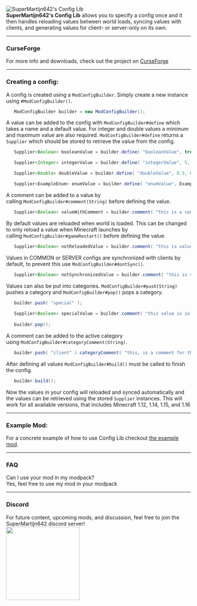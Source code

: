 ![SuperMartijn642's Config Lib](https://imgur.com/oVcLlAO.png)   
**SuperMartijn642's Config Lib** allows you to specify a config once and it then handles reloading values between world loads, syncing values with clients, and generating values for client- or server-only on its own.

---

### CurseForge
For more info and downloads, check out the project on [CurseForge](https://www.curseforge.com/minecraft/mc-mods/supermartijn642s-config-lib)

---

### Creating a config:
A config is created using a `ModConfigBuilder`.
Simply create a new instance using `#ModConfigBuilder()`.
```java
   ModConfigBuilder builder = new ModConfigBuilder();
```
A value can be added to the config with `ModConfigBuilder#define` which takes a name and a default value.
For integer and double values a minimum and maximum value are also required.
`ModConfigBuilder#define` returns a `Supplier` which should be stored to retrieve the value from the config.
```java
   Supplier<Boolean> booleanValue = builder.define( "booleanValue", true );

   Supplier<Integer> integerValue = builder.define( "integerValue", 5, 0, 10 );

   Supplier<Double> doubleValue = builder.define( "doubleValue", 0.5, 0, 1);

   Supplier<ExampleEnum> enumValue = builder.define( "enumValue", ExampleEnum.VALUE_1 );
```
A comment can be added to a value by calling `ModConfigBuilder#comment(String)` before defining the value.
```java
   Supplier<Boolean> valueWithComment = builder.comment( "this is a comment for 'valueWithComment'" ).define( "valueWithComment ", true );
```
By default values are reloaded when world is loaded.
This can be changed to only reload a value when Minecraft launches by calling `ModConfigBuilder#gameRestart()` before defining the value.
```java
   Supplier<Boolean> notReloadedValue = builder.comment( "this is value will not be reloaded" ).define( "notReloadedValue", true );
```
Values in COMMON or SERVER configs are synchronized with clients by default, to prevent this use `ModConfigBuilder#dontSync()`.
```java
   Supplier<Boolean> notSynchronizedValue = builder.comment( "this is value will not be synchronized" ).define( "notSynchronizedValue", true );
```
Values can also be put into categories.
`ModConfigBuilder#push(String)` pushes a category and `ModConfigBuilder#pop()` pops a category.
```java
   builder.push( "special" );
   
   Supplier<Boolean> specialValue = builder.comment( "this value is in the 'special' category" ).define( "specialValue", true );
   
   builder.pop();
```
A comment can be added to the active category using `ModConfigBuilder#categoryComment(String)`.
```java
   builder.push( "client" ).categoryComment( "this, is a comment for the 'client' category" );
```
After defining all values `ModConfigBuilder#build()` must be called to finish the config.
```java
   builder.build();
```
Now the values in your config will reloaded and synced automatically and the values can be retrieved using the stored `Supplier` instances.
This will work for all available versions, that includes Minecraft 1.12, 1.14, 1.15, and 1.16

---

### Example Mod:
For a concrete example of how to use Config Lib checkout [the example mod](https://github.com/SuperMartijn642/SuperMartijn642sConfigLib/blob/1.16/src/test/java/ExampleModConfig.java).

---

### FAQ
Can I use your mod in my modpack?  
Yes, feel free to use my mod in your modpack

---

### Discord
For future content, upcoming mods, and discussion, feel free to join the SuperMartijn642 discord server!  
[<img width='200' src='https://snrclan.com/wp-content/uploads/2020/02/join-discord-png-13.png'>](https://discord.gg/QEbGyUYB2e)
